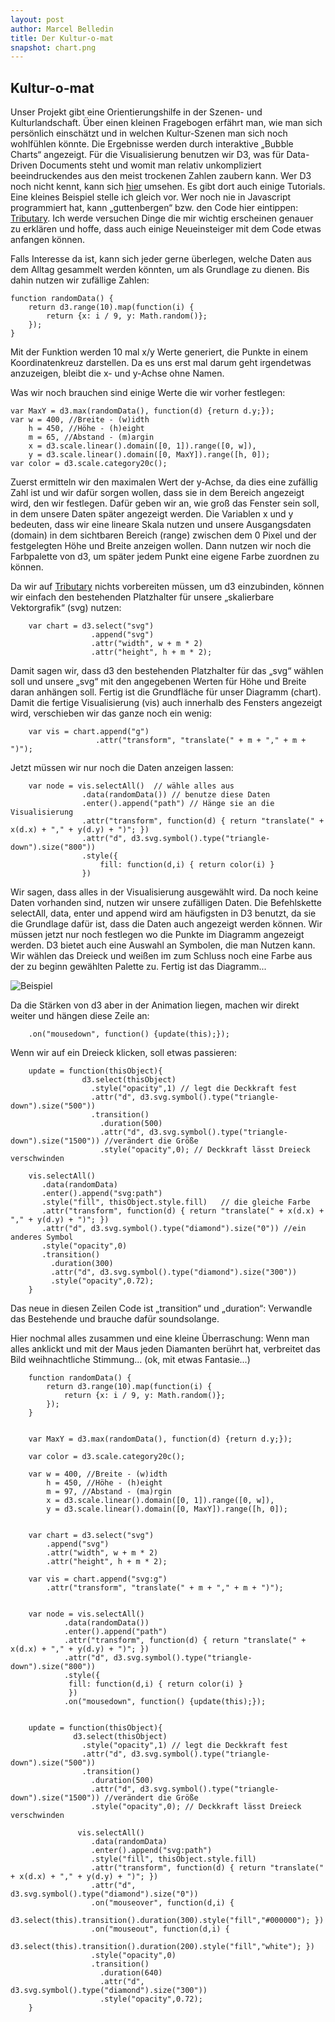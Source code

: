 ```yaml
---
layout: post
author: Marcel Belledin
title: Der Kultur-o-mat
snapshot: chart.png
---
```


Kultur-o-mat
------------

Unser Projekt gibt eine Orientierungshilfe in der Szenen- und Kulturlandschaft. Über einen kleinen Fragebogen erfährt man, wie man sich persönlich einschätzt und in welchen Kultur-Szenen man sich noch wohlfühlen könnte. Die Ergebnisse werden durch interaktive „Bubble Charts“ angezeigt. 
Für die Visualisierung benutzen wir D3, was für Data-Driven Documents steht und womit man relativ unkompliziert beeindruckendes aus den meist trockenen Zahlen zaubern kann.
Wer D3 noch nicht kennt, kann sich [hier](http://d3js.org/) umsehen. Es gibt dort auch einige Tutorials. 
Eine kleines Beispiel stelle ich gleich vor. Wer noch nie in Javascript programmiert hat, kann „guttenbergen“ bzw. den Code hier eintippen: [Tributary](http://enjalot.com/tributary/). Ich werde versuchen Dinge die mir wichtig erscheinen genauer zu erklären und hoffe, dass auch einige Neueinsteiger mit dem Code etwas anfangen können.

Falls Interesse da ist, kann sich jeder gerne überlegen, welche Daten aus dem Alltag gesammelt werden könnten, um als Grundlage zu dienen. Bis dahin nutzen wir zufällige Zahlen:

	function randomData() {
		return d3.range(10).map(function(i) {
			return {x: i / 9, y: Math.random()};
		});
	}

Mit der Funktion werden 10 mal x/y Werte generiert, die Punkte in einem Koordinatenkreuz darstellen. Da es uns erst mal darum geht irgendetwas anzuzeigen, bleibt die x- und y-Achse ohne Namen.

Was wir noch brauchen sind einige Werte die wir vorher festlegen:

	var MaxY = d3.max(randomData(), function(d) {return d.y;});
	var w = 400, //Breite - (w)idth
		h = 450, //Höhe - (h)eight
		m = 65, //Abstand - (m)argin
		x = d3.scale.linear().domain([0, 1]).range([0, w]),
		y = d3.scale.linear().domain([0, MaxY]).range([h, 0]);
	var color = d3.scale.category20c();

Zuerst ermitteln wir den maximalen Wert der y-Achse, da dies eine zufällig Zahl ist und wir dafür sorgen wollen, dass sie in dem Bereich angezeigt wird, den wir festlegen. Dafür geben wir an, wie groß das Fenster sein soll, in dem unsere Daten später angezeigt werden. 
Die Variablen x und y bedeuten, dass wir eine lineare Skala nutzen und unsere Ausgangsdaten (domain) in dem sichtbaren Bereich (range) zwischen dem 0 Pixel und der festgelegten Höhe und Breite anzeigen wollen. Dann nutzen wir noch die Farbpalette von d3, um später jedem Punkt eine eigene Farbe zuordnen zu können. 

Da wir auf [Tributary](http://enjalot.com/tributary/) nichts vorbereiten müssen, um d3 einzubinden, können wir einfach den bestehenden Platzhalter für unsere „skalierbare Vektorgrafik“ (svg) nutzen:

		var chart = d3.select("svg")
					  .append("svg")
					  .attr("width", w + m * 2)
					  .attr("height", h + m * 2);

Damit sagen wir, dass d3 den bestehenden Platzhalter für das „svg“ wählen soll und unsere „svg“ mit den angegebenen Werten für Höhe und Breite daran anhängen soll.
Fertig ist die Grundfläche für unser Diagramm (chart). Damit die fertige Visualisierung (vis) auch innerhalb des Fensters angezeigt wird, verschieben wir das ganze noch ein wenig:  

		var vis = chart.append("g")
	 				   .attr("transform", "translate(" + m + "," + m + ")");

Jetzt müssen wir nur noch die Daten anzeigen lassen:

		var node = vis.selectAll()  // wähle alles aus
			        .data(randomData()) // benutze diese Daten
			        .enter().append("path") // Hänge sie an die Visualisierung
			        .attr("transform", function(d) { return "translate(" + x(d.x) + "," + y(d.y) + ")"; })
			        .attr("d", d3.svg.symbol().type("triangle-down").size("800"))
			        .style({ 
			        	fill: function(d,i) { return color(i) }
			        })

Wir sagen, dass alles in der Visualisierung ausgewählt wird. Da noch keine Daten vorhanden sind, nutzen wir unsere zufälligen Daten. Die Befehlskette selectAll, data, enter und append wird am häufigsten in D3 benutzt, da sie die Grundlage dafür ist, dass die Daten auch angezeigt werden können. Wir müssen jetzt nur noch festlegen wo die Punkte im Diagramm angezeigt werden. D3 bietet auch eine Auswahl an Symbolen, die man Nutzen kann. Wir wählen das Dreieck und weißen im zum Schluss noch eine Farbe aus der zu beginn gewählten Palette zu. Fertig ist das Diagramm...

![Beispiel](/img/posts/chart.png)


Da die Stärken von d3 aber in der Animation liegen, machen wir direkt weiter und hängen diese Zeile an:

		.on("mousedown", function() {update(this);});

Wenn wir auf ein Dreieck klicken, soll etwas passieren: 

		update = function(thisObject){
					d3.select(thisObject)
					  .style("opacity",1) // legt die Deckkraft fest
		              .attr("d", d3.svg.symbol().type("triangle-down").size("500"))
		              .transition()
		                .duration(500)
		                .attr("d", d3.svg.symbol().type("triangle-down").size("1500")) //verändert die Größe
		                .style("opacity",0); // Deckkraft lässt Dreieck verschwinden
	              
		vis.selectAll() 
	       .data(randomData)
	       .enter().append("svg:path")
	       .style("fill", thisObject.style.fill)   // die gleiche Farbe
	       .attr("transform", function(d) { return "translate(" + x(d.x) + "," + y(d.y) + ")"; })
	       .attr("d", d3.svg.symbol().type("diamond").size("0")) //ein anderes Symbol
	       .style("opacity",0)
	       .transition()
	         .duration(300)
	         .attr("d", d3.svg.symbol().type("diamond").size("300"))
	         .style("opacity",0.72);
		}


Das neue in diesen Zeilen Code ist „transition“ und „duration“: Verwandle das Bestehende und brauche dafür soundsolange.

Hier nochmal alles zusammen und eine kleine Überraschung: Wenn man alles anklickt und mit der Maus jeden Diamanten berührt hat, verbreitet das Bild weihnachtliche Stimmung... (ok, mit etwas Fantasie...)

		function randomData() {
		    return d3.range(10).map(function(i) {
		        return {x: i / 9, y: Math.random()};
		    });
		}


		var MaxY = d3.max(randomData(), function(d) {return d.y;});

		var color = d3.scale.category20c();

		var w = 400, //Breite - (w)idth 
		    h = 450, //Höhe - (h)eight
		    m = 97, //Abstand - (ma)rgin
		    x = d3.scale.linear().domain([0, 1]).range([0, w]),
		    y = d3.scale.linear().domain([0, MaxY]).range([h, 0]);


		var chart = d3.select("svg")
		    .append("svg")
		    .attr("width", w + m * 2)
		    .attr("height", h + m * 2);

		var vis = chart.append("svg:g")
		    .attr("transform", "translate(" + m + "," + m + ")");


		var node = vis.selectAll()
		        .data(randomData())
		        .enter().append("path")
		        .attr("transform", function(d) { return "translate(" + x(d.x) + "," + y(d.y) + ")"; })
		        .attr("d", d3.svg.symbol().type("triangle-down").size("800"))
		        .style({ 
		         fill: function(d,i) { return color(i) }
		         })
		        .on("mousedown", function() {update(this);});


		update = function(thisObject){
		          d3.select(thisObject)
		            .style("opacity",1) // legt die Deckkraft fest
		            .attr("d", d3.svg.symbol().type("triangle-down").size("500"))
		            .transition()
		              .duration(500)
		              .attr("d", d3.svg.symbol().type("triangle-down").size("1500")) //verändert die Größe
		              .style("opacity",0); // Deckkraft lässt Dreieck verschwinden
		              
		           vis.selectAll()
		              .data(randomData)
		              .enter().append("svg:path")
		              .style("fill", thisObject.style.fill)
		              .attr("transform", function(d) { return "translate(" + x(d.x) + "," + y(d.y) + ")"; })
		              .attr("d", d3.svg.symbol().type("diamond").size("0"))
		              .on("mouseover", function(d,i) {
		                d3.select(this).transition().duration(300).style("fill","#000000"); })
		              .on("mouseout", function(d,i) {
		                d3.select(this).transition().duration(200).style("fill","white"); })
		              .style("opacity",0)
		              .transition()
		                .duration(640)
		                .attr("d", d3.svg.symbol().type("diamond").size("300"))
		                .style("opacity",0.72);
		}